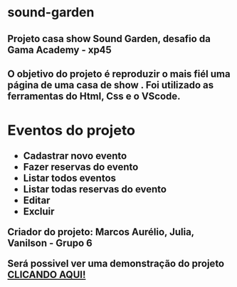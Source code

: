 # sound-garden
<h2>Projeto casa show Sound Garden, desafio da Gama Academy - xp45</h2>

<h2>O objetivo do projeto é reproduzir o mais fiél uma página de uma casa de show .
Foi utilizado as ferramentas do Html, Css e o VScode.
<div>
  <h2>Eventos do projeto </h2>
    <ul>
        <li>Cadastrar novo evento</li>
        <li>Fazer reservas do evento</li>
        <li>Listar todos eventos</li>
        <li>Listar todas reservas do evento</li>
        <li>Editar</li>
        <li>Excluir</li>
    </ul>
    
</div>
<p>Criador do projeto: Marcos Aurélio, Julia, Vanilson - Grupo 6 </p>
Será possivel ver uma demonstração do projeto <a href="https://aurelioleonel.github.io/
sound-garden/" target="_blank">CLICANDO AQUI!</a>
</h2>

